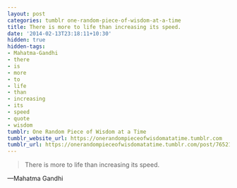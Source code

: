 ```yaml
---
layout: post
categories: tumblr one-random-piece-of-wisdom-at-a-time
title: There is more to life than increasing its speed.
date: '2014-02-13T23:18:11+10:30'
hidden: true
hidden-tags:
- Mahatma-Gandhi
- there
- is
- more
- to
- life
- than
- increasing
- its
- speed
- quote
- wisdom
tumblr: One Random Piece of Wisdom at a Time
tumblr_website_url: https://onerandompieceofwisdomatatime.tumblr.com
tumblr_url: https://onerandompieceofwisdomatatime.tumblr.com/post/76521493414/there-is-more-to-life-than-increasing-its-speed
---
```

> There is more to life than increasing its speed.

—Mahatma Gandhi
